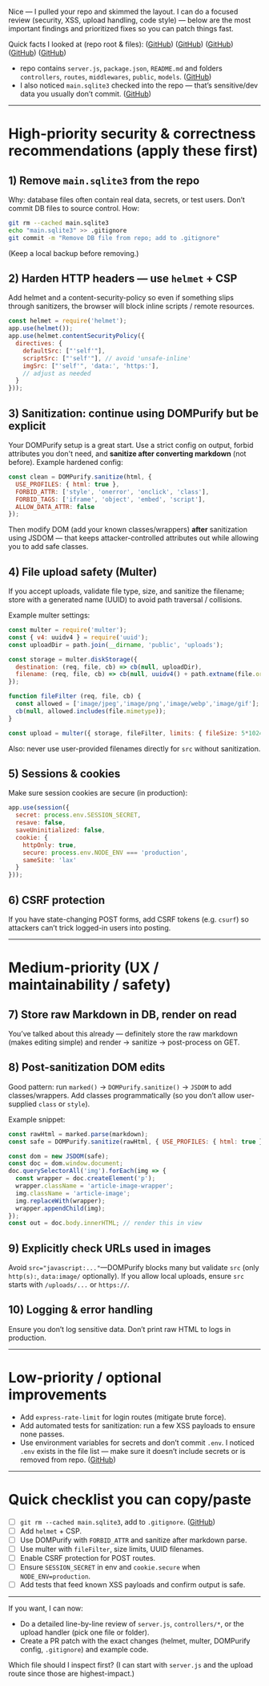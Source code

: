 Nice — I pulled your repo and skimmed the layout. I can do a focused review (security, XSS, upload handling, code style) — below are the most important findings and prioritized fixes so you can patch things fast.

Quick facts I looked at (repo root & files): ([GitHub][1]) ([GitHub][1]) ([GitHub][1]) ([GitHub][1]) ([GitHub][1])

* repo contains `server.js`, `package.json`, `README.md` and folders `controllers`, `routes`, `middlewares`, `public`, `models`. ([GitHub][1])
* I also noticed `main.sqlite3` checked into the repo — that’s sensitive/dev data you usually don’t commit. ([GitHub][1])

---

# High-priority security & correctness recommendations (apply these first)

## 1) **Remove `main.sqlite3` from the repo**

Why: database files often contain real data, secrets, or test users. Don’t commit DB files to source control.
How:

```bash
git rm --cached main.sqlite3
echo "main.sqlite3" >> .gitignore
git commit -m "Remove DB file from repo; add to .gitignore"
```

(Keep a local backup before removing.)

## 2) **Harden HTTP headers — use `helmet` + CSP**

Add helmet and a content-security-policy so even if something slips through sanitizers, the browser will block inline scripts / remote resources.

```js
const helmet = require('helmet');
app.use(helmet());
app.use(helmet.contentSecurityPolicy({
  directives: {
    defaultSrc: ["'self'"],
    scriptSrc: ["'self'"], // avoid 'unsafe-inline'
    imgSrc: ["'self'", 'data:', 'https:'],
    // adjust as needed
  }
}));
```

## 3) **Sanitization: continue using DOMPurify but be explicit**

Your DOMPurify setup is a great start. Use a strict config on output, forbid attributes you don't need, and **sanitize after converting markdown** (not before). Example hardened config:

```js
const clean = DOMPurify.sanitize(html, {
  USE_PROFILES: { html: true },
  FORBID_ATTR: ['style', 'onerror', 'onclick', 'class'],
  FORBID_TAGS: ['iframe', 'object', 'embed', 'script'],
  ALLOW_DATA_ATTR: false
});
```

Then modify DOM (add your known classes/wrappers) **after** sanitization using JSDOM — that keeps attacker-controlled attributes out while allowing you to add safe classes.

## 4) **File upload safety (Multer)**

If you accept uploads, validate file type, size, and sanitize the filename; store with a generated name (UUID) to avoid path traversal / collisions.

Example multer settings:

```js
const multer = require('multer');
const { v4: uuidv4 } = require('uuid');
const uploadDir = path.join(__dirname, 'public', 'uploads');

const storage = multer.diskStorage({
  destination: (req, file, cb) => cb(null, uploadDir),
  filename: (req, file, cb) => cb(null, uuidv4() + path.extname(file.originalname))
});

function fileFilter (req, file, cb) {
  const allowed = ['image/jpeg','image/png','image/webp','image/gif'];
  cb(null, allowed.includes(file.mimetype));
}

const upload = multer({ storage, fileFilter, limits: { fileSize: 5*1024*1024 }});
```

Also: never use user-provided filenames directly for `src` without sanitization.

## 5) **Sessions & cookies**

Make sure session cookies are secure (in production):

```js
app.use(session({
  secret: process.env.SESSION_SECRET,
  resave: false,
  saveUninitialized: false,
  cookie: {
    httpOnly: true,
    secure: process.env.NODE_ENV === 'production',
    sameSite: 'lax'
  }
}));
```

## 6) **CSRF protection**

If you have state-changing POST forms, add CSRF tokens (e.g. `csurf`) so attackers can’t trick logged-in users into posting.

---

# Medium-priority (UX / maintainability / safety)

## 7) **Store raw Markdown in DB, render on read**

You’ve talked about this already — definitely store the raw markdown (makes editing simple) and render → sanitize → post-process on GET.

## 8) **Post-sanitization DOM edits**

Good pattern: run `marked()` → `DOMPurify.sanitize()` → `JSDOM` to add classes/wrappers. Add classes programmatically (so you don’t allow user-supplied `class` or `style`).

Example snippet:

```js
const rawHtml = marked.parse(markdown);
const safe = DOMPurify.sanitize(rawHtml, { USE_PROFILES: { html: true }, FORBID_ATTR: ['style','class'] });

const dom = new JSDOM(safe);
const doc = dom.window.document;
doc.querySelectorAll('img').forEach(img => {
  const wrapper = doc.createElement('p');
  wrapper.className = 'article-image-wrapper';
  img.className = 'article-image';
  img.replaceWith(wrapper);
  wrapper.appendChild(img);
});
const out = doc.body.innerHTML; // render this in view
```

## 9) **Explicitly check URLs used in images**

Avoid `src="javascript:..."`—DOMPurify blocks many but validate `src` (only `http(s):`, `data:image/` optionally). If you allow local uploads, ensure `src` starts with `/uploads/...` or `https://`.

## 10) **Logging & error handling**

Ensure you don’t log sensitive data. Don’t print raw HTML to logs in production.

---

# Low-priority / optional improvements

* Add `express-rate-limit` for login routes (mitigate brute force).
* Add automated tests for sanitization: run a few XSS payloads to ensure none passes.
* Use environment variables for secrets and don’t commit `.env`. I noticed `.env` exists in the file list — make sure it doesn’t include secrets or is removed from repo. ([GitHub][1])

---

# Quick checklist you can copy/paste

* [ ] `git rm --cached main.sqlite3`, add to `.gitignore`. ([GitHub][1])
* [ ] Add `helmet` + CSP.
* [ ] Use DOMPurify with `FORBID_ATTR` and sanitize after markdown parse.
* [ ] Use multer with `fileFilter`, size limits, UUID filenames.
* [ ] Enable CSRF protection for POST routes.
* [ ] Ensure `SESSION_SECRET` in env and `cookie.secure` when `NODE_ENV=production`.
* [ ] Add tests that feed known XSS payloads and confirm output is safe.

---

If you want, I can now:

* Do a detailed line-by-line review of `server.js`, `controllers/*`, or the upload handler (pick one file or folder).
* Create a PR patch with the exact changes (helmet, multer, DOMPurify config, `.gitignore`) and example code.

Which file should I inspect first? (I can start with `server.js` and the upload route since those are highest-impact.)

[1]: https://github.com/FarlanFadillah/Personal_Blog_Project.git "GitHub - FarlanFadillah/Personal_Blog_Project"
